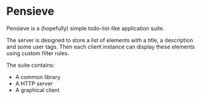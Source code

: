 Pensieve
========

Pensieve is a (hopefully) simple todo-list-like application suite.

The server is designed to store a list of elements with a title, a description and some user tags.
Then each client instance can display these elements using custom filter rules.

The suite contains:

 * A common library
 * A HTTP server
 * A graphical client
